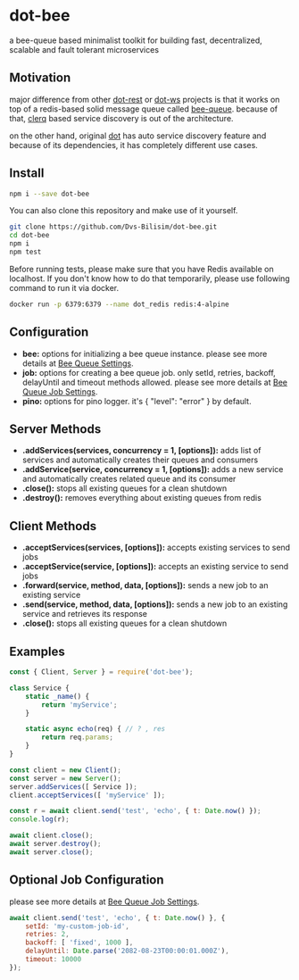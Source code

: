 # dot-bee

a bee-queue based minimalist toolkit for building fast, decentralized, scalable and fault tolerant microservices

## Motivation

major difference from other [dot-rest](https://github.com/Dvs-Bilisim/dot-rest) or
[dot-ws](https://github.com/Dvs-Bilisim/dot-ws) projects is that
it works on top of a redis-based solid message queue called [bee-queue](https://github.com/bee-queue/bee-queue).
because of that, [clerq](https://github.com/Dvs-Bilisim/clerq) based service discovery is out of the architecture.

on the other hand, original [dot](https://github.com/Dvs-Bilisim/dot) has auto service discovery feature and
because of its dependencies, it has completely different use cases.

## Install

```bash
npm i --save dot-bee
```

You can also clone this repository and make use of it yourself.

```bash
git clone https://github.com/Dvs-Bilisim/dot-bee.git
cd dot-bee
npm i
npm test
```

Before running tests, please make sure that you have Redis available on localhost.
If you don't know how to do that temporarily, please use following command to run it via docker.

```bash
docker run -p 6379:6379 --name dot_redis redis:4-alpine
```

## Configuration

- **bee:** options for initializing a bee queue instance.
please see more details at [Bee Queue Settings](https://github.com/bee-queue/bee-queue#settings).
- **job:** options for creating a bee queue job.
only setId, retries, backoff, delayUntil and timeout methods allowed.
please see more details at [Bee Queue Job Settings](https://github.com/bee-queue/bee-queue#methods-1).
- **pino:** options for pino logger. it's { "level": "error" } by default.

## Server Methods

- **.addServices(services, concurrency = 1, [options]):**
adds list of services and automatically creates their queues and consumers
- **.addService(service, concurrency = 1, [options]):**
adds a new service and automatically creates related queue and its consumer
- **.close():**
stops all existing queues for a clean shutdown
- **.destroy():**
removes everything about existing queues from redis

## Client Methods

- **.acceptServices(services, [options]):** accepts existing services to send jobs
- **.acceptService(service, [options]):** accepts an existing service to send jobs
- **.forward(service, method, data, [options]):** sends a new job to an existing service
- **.send(service, method, data, [options]):** sends a new job to an existing service and retrieves its response
- **.close():** stops all existing queues for a clean shutdown

## Examples

```js
const { Client, Server } = require('dot-bee');

class Service {
    static _name() {
        return 'myService';
    }

    static async echo(req) { // ? , res
        return req.params;
    }
}

const client = new Client();
const server = new Server();
server.addServices([ Service ]);
client.acceptServices([ 'myService' ]);

const r = await client.send('test', 'echo', { t: Date.now() });
console.log(r);

await client.close();
await server.destroy();
await server.close();
```

## Optional Job Configuration

please see more details at [Bee Queue Job Settings](https://github.com/bee-queue/bee-queue#methods-1).

```js
await client.send('test', 'echo', { t: Date.now() }, {
    setId: 'my-custom-job-id',
    retries: 2,
    backoff: [ 'fixed', 1000 ],
    delayUntil: Date.parse('2082-08-23T00:00:01.000Z'),
    timeout: 10000
});
```
